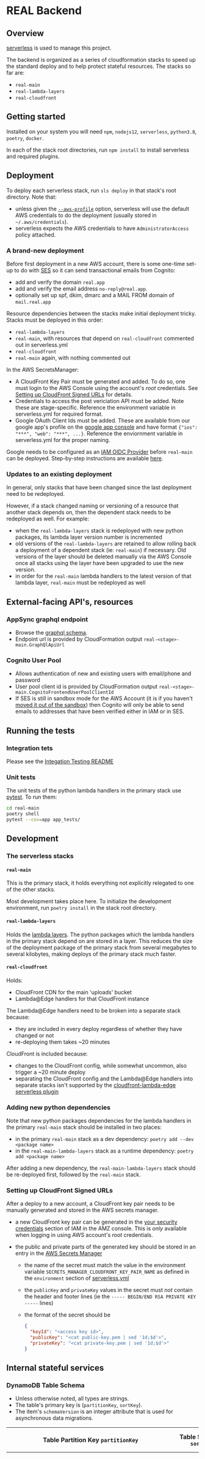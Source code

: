# REAL Backend

## Overview

[serverless](https://serverless.com) is used to manage this project.

The backend is organized as a series of cloudformation stacks to speed up the standard deploy and to help protect stateful resources. The stacks so far are:

- `real-main`
- `real-lambda-layers`
- `real-cloudfront`

## Getting started

Installed on your system you will need `npm`, `nodejs12`, `serverless`, `python3.8`, `poetry`, `docker`.

In each of the stack root directories, run `npm install` to install serverless and required plugins.

## Deployment

To deploy each serverless stack, run `sls deploy` in that stack's root directory. Note that:

- unless given the [`--aws-profile`](https://serverless.com/framework/docs/providers/aws/guide/credentials/#using-aws-profiles) option, serverless will use the default AWS credentials to do the deployment (usually stored in `~/.aws/credentials`).
- serverless expects the AWS credentials to have `AdministratorAccess` policy attached.

### A brand-new deployment

Before first deployment in a new AWS account, there is some one-time set-up to do with [SES](https://console.aws.amazon.com/ses/home) so it can send transactional emails from Cognito:

- add and verify the domain `real.app`
- add and verify the email address `no-reply@real.app`.
- optionally set up spf, dkim, dmarc and a MAIL FROM domain of `mail.real.app`

Resource dependencies between the stacks make initial deployment tricky. Stacks must be deployed in this order:

- `real-lambda-layers`
- `real-main`, with resources that depend on `real-cloudfront` commented out in serverless.yml
- `real-cloudfront`
- `real-main` again, with nothing commented out

In the AWS SecretsManager:

- A CloudFront Key Pair must be generated and added. To do so, one must login to the AWS Console using the account's *root* credentials. See [Setting up CloudFront Signed URLs](#setting-up-cloudfront-signed-urls) for details.
- Credentials to access the post vericiation API must be added. Note these are stage-specific. Reference the environment variable in serverless.yml for required format.
- Google OAuth Client Ids must be added. These are available from our google app's profile on the [google app console](https://console.developers.google.com/) and have format `{"ios": "***", "web": "***", ...}`. Reference the enviornment variable in serverless.yml for the proper naming.

Google needs to be configured as an [IAM OIDC Provider](https://docs.aws.amazon.com/IAM/latest/UserGuide/id_roles_providers_create_oidc.html) before `real-main` can be deployed. Step-by-step instructions are available [here](https://medium.com/fullstack-with-react-native-aws-serverless-and/set-up-openid-connect-oidc-provider-in-aws-91d498f3c9f7).

### Updates to an existing deployment

In general, only stacks that have been changed since the last deployment need to be redeployed.

However, if a stack changed naming or versioning of a resource that another stack depends on, then the dependent stack needs to be redeployed as well. For example:

- when the `real-lambda-layers` stack is redeployed with new python packages, its lambda layer version number is incremented
- old versions of the `real-lambda-layers` are retained to allow rolling back a deployment of a dependent stack (ie: `real-main`) if necessary. Old versions of the layer should be deleted manually via the AWS Console once all stacks using the layer have been upgraded to use the new version.
- in order for the `real-main` lambda handlers to the latest version of that lambda layer, `real-main` must be redeployed as well

## External-facing API's, resources

### AppSync graphql endpoint

- Browse the [graphql schema](./real-main/schema.graphql).
- Endpoint url is provided by CloudFormation output `real-<stage>-main.GraphQlApiUrl`

### Cognito User Pool

- Allows authentication of new and existing users with email/phone and password
- User pool client id is provided by CloudFormation output `real-<stage>-main.CognitoFrontendUserPoolClientId`
- If SES is still in sandbox mode for the AWS Account (it is if you haven't [moved it out of the sandbox](https://docs.aws.amazon.com/ses/latest/DeveloperGuide/request-production-access.html)) then Cognito will only be able to send emails to addresses that have been verified either in IAM or in SES.

## Running the tests

### Integration tets

Please see the [Integation Testing README](./integration-testing/README.md)

### Unit tests

The unit tests of the python lambda handlers in the primary stack use [pytest](http://doc.pytest.org/en/latest/). To run them:

```sh
cd real-main
poetry shell
pytest --cov=app app_tests/
```

## Development

### The serverless stacks

#### `real-main`

This is the primary stack, it holds everything not explicitly relegated to one of the other stacks.

Most development takes place here. To initialize the development environment, run `poetry install` in the stack root directory.

#### `real-lambda-layers`

Holds the [lambda layers](https://docs.aws.amazon.com/lambda/latest/dg/configuration-layers.html). The python packages which the lambda handlers in the primary stack depend on are stored in a layer. This reduces the size of the deployment package of the primary stack from several megabytes to several kilobytes, making deploys of the primary stack much faster.

#### `real-cloudfront`

Holds:

- CloudFront CDN for the main 'uploads' bucket
- Lambda@Edge handlers for that CloudFront instance

The Lambda@Edge handlers need to be broken into a separate stack because:

- they are included in every deploy regardless of whether they have changed or not
- re-deploying them takes ~20 minutes

CloudFront is included because:

- changes to the CloudFront config, while somewhat uncommon, also trigger a ~20 minute deploy
- separating the CloudFront config and the Lambda@Edge handlers into separate stacks isn't supported by the [cloudfront-lambda-edge serverless plugin](https://github.com/silvermine/serverless-plugin-cloudfront-lambda-edge/)

### Adding new python dependencies

Note that new python packages dependencies for the lambda handlers in the primary `real-main` stack should be installed in two places:

- in the primary `real-main` stack as a dev dependency: `poetry add --dev <package name>`
- in the `real-main-lambda-layers` stack as a runtime dependency: `poetry add <package name>`

After adding a new dependency, the `real-main-lambda-layers` stack should be re-deployed first, followed by the `real-main` stack.

### Setting up CloudFront Signed URLs

After a deploy to a new account, a CloudFront key pair needs to be manually generated and stored in the AWS secrets manager.

- a new CloudFront key pair can be generated in the [your security credentials](https://console.aws.amazon.com/iam/home#/security_credentials) section of IAM in the AMZ console. This is *only* available when logging in using AWS account's *root* credentials.

- the public and private parts of the generated key should be stored in an entry in the [AWS Secrets Manager](https://us-east-1.console.aws.amazon.com/secretsmanager/home)

  - the name of the secret must match the value in the environment variable `SECRETS_MANAGER_CLOUDFRONT_KEY_PAIR_NAME` as defined in the `environment` section of [serverless.yml](./real-main/serverless.yml)
  - the `publicKey` and `privateKey` values in the secret must *not* contain the header and footer lines (ie the `----- BEGIN/END RSA PRIVATE KEY -----` lines)
  - the format of the secret should be

    ```json
    {
      "keyId": "<access key id>",
      "publicKey": "<cat public-key.pem | sed '1d;$d'>",
      "privateKey": "<cat private-key.pem | sed '1d;$d'>"
    }
    ```

## Internal stateful services

### DynamoDB Table Schema

  - Unless otherwise noted, all types are strings.
  - The table's primary key is (`partitionKey`, `sortKey`).
  - The item's `schemaVersion` is an integer attribute that is used for asynchronous data migrations.

| Table Partition Key `partitionKey` | Table Sort Key `sortKey` | Schema Version `schemaVersion` | Attributes | GSI-A1 Partition Key `gsiA1PartitionKey` | GSI-A1 Sort Key `gsiA1SortKey` | GSI-A2 Partition Key `gsiA2PartitionKey` | GSI-A2 Sort Key `gsiA2SortKey` | GSI-A3 Partition Key `gsiA3PartitionKey` | GSI-A3 Sort Key `gsiA3SortKey` | GSI-K1 Partition Key `gsiK1PartitionKey` | GSI-K1 Sort Key `gsiK1SortKey` | GSI-K2 Partition Key `gsiK2PartitionKey` | GSI-K2 Sort Key `gsiK2SortKey` | GSI-K3 Partition Key `gsiK3PartitionKey` | GSI-K3 Sort Key `gsiK3SortKey:Number` |
| - | - | - | - | - | - | - | - | - | - | - | - | - | - | - | - |
| `user/{userId}` | `profile` | `5` | `userId`, `username`, `email`, `phoneNumber`, `fullName`, `bio`, `photoPostId`, `privacyStatus`, `followerCount:Number`, `followedCount:Number`, `postCount:Number`, `albumCount:Number`, `chatCount:Number`, `lastManuallyReindexedAt`, `languageCode`, `themeCode`, `placeholderPhotoCode`, `signedUpAt`, `acceptedEULAVersion`, `postViewedByCount:Number`, `usernameLastValue`, `usernameLastChangedAt`, `followCountsHidden:Boolean`, `commentsDisabled:Boolean`, `likesDisabled:Boolean`, `sharingDisabled:Boolean`, `verificationHidden:Boolean`, `postHasNewCommentActivityCount:Number` | `username/{username}` | `-` |
| `following/{followerUserId}/{followedUserId}` | `-`| `1` | `followedAt`, `followStatus`, `followerUserId`, `followedUserId`  | `follower/{followerUserId}` | `{followStatus}/{followedAt}` | `followed/{followedUserId}` | `{followStatus}/{followedAt}` |
| `followedFirstStory/{followerUserId}/{postedByUserId}` | `-`| `1` | `postId`, `postedAt`, `postedByUserId`, `expiresAt` | `followedFirstStory/{followerUserId}` | `{expiresAt}` |
| `block/{blockerUserId}/{blockedUserId}` | `-`| `0` | `blockerUserId`, `blockedUserId`, `blockedAt` | `block/{blockerUserId}` | `{blockedAt}` | `block/{blockedUserId}` | `{blockedAt}` |
| `post/{postId}` | `-` | `1` | `postId`, `postedAt`, `postedByUserId`, `postType`, `postStatus`, `albumId`, `originalPostId`, `expiresAt`, `text`, `textTags:[{tag, userId}]`, `viewedByCount:Number`, `onymousLikeCount:Number`, `anonymousLikeCount:Number`, `flagCount:Number`, `commentCount:Number`, `commentsDisabled:Boolean`, `likesDisabled:Boolean`, `sharingDisabled:Boolean`, `hasNewCommentActivity:Boolean` | `post/{postedByUserId}` | `{postStatus}/{expiresAt}` | `post/{postedByUserId}` | `{postStatus}/{postedAt}` | `post/{postedByUserId}` | `{postStatus}/{postType}/{postedAt}` | `post/{expiresAtDate}` | `{expiresAtTime}` | | | `post/{albumId}` | `{albumRank:Number}` |
| `post/{postId}` | `view/{userId}` | `0` | `firstViewedAt`, `lastViewedAt`, `viewCount:Number` | | | | | | | `post/{postId}` | `view/{firstViewedAt}` |
| `flag/{flaggerUserId}/{postId}` | `-`| `1` | `flaggerUserId`, `postId`, `flaggedAt` | `flag/{flaggerUserId}` | `{flaggedAt}` | `flag/{postId}` | `{flaggedAt}` |
| `media/{mediaId}` | `-` | `2` | `postId`, `postedAt`, `userId`, `mediaId`, `mediaStatus`, `mediaType`, `checksum`, `isVerified:Boolean`, `takenInReal:Boolean`, `originalFormat`, `width:Number`, `height:Number`, `colors:[{r:Number, g:Number, b:Number}]` | `media/{postId}` | `{mediaStatus}` | `media/{userId}` | `{mediaType}/{mediaStatus}/{postedAt}` | | | `media/{checksum}` | `{postedAt}` |
| `comment/{commentId}` | `-` | `0` | `commentId`, `postId`, `userId`, `commentedAt`, `text`, `textTags:[{tag, userId}]` | `comment/{postId}` | `{commentedAt}` | `comment/{userId}` | `{commentedAt}` |
| `comment/{commentId}` | `view/{userId}` | `0` | `firstViewedAt`, `lastViewedAt`, `viewCount:Number` | | | | | | | `comment/{commentId}` | `view/{firstViewedAt}` |
| `feed/{userId}/{postId}` | `-` | `2` | `userId`, `postId`, `postedAt`, `postedByUserId`, | `feed/{userId}` | `{postedAt}` | | | | | | | `feed/{userId}/{postedByUserId}` | `{postedAt}` |
| `like/{likedByUserId}/{postId}` | `-` | `1` | `likedByUserId`, `likeStatus`, `likedAt`, `postId` | `like/{likedByUserId}` | `{likeStatus}/{likedAt}` | `like/{postId}` | `{likeStatus}/{likedAt}` | | | | | `like/{postedByUserId}` | `{likedByUserId}` |
| `trending/{itemId}` | `-` | `0` | `pendingViewCount:Number` | `trending/{itemType}` | `{lastIndexedAt}` | | | | | | | | | `trending/{itemType}` | `{score:Number}` |
| `album/{albumId}` | `-` | `0` | `albumId`, `ownedByUserId`, `name`, `description`, `createdAt`, `postCount:Number`, `rankCount:Number`, `postsLastUpdatedAt`, `artHash` | `album/{userId}` | `{createdAt}` |
| `chat/{chatId}` | `-` | `0` | `chatId`, `chatType`, `name`, `createdByUserId`, `createdAt`, `lastMessageActivityAt`, `messageCount:Number`, `userCount:Number` | `chat/{userId1}/{userId2}` | `-` |
| `chat/{chatId}` | `member/{userId}` | `0` | | | | | | | | `chat/{chatId}` | `member/{joinedAt}` | `member/{userId}` | `chat/{lastMessageActivityAt}` |
| `chatMessage/{messageId}` | `-` | `0` | `messageId`, `chatId`, `userId`, `createdAt`, `lastEditedAt`, `text`, `textTags:[{tag, userId}]` | `chatMessage/{chatId}` | `{createdAt}` |
| `chatMessage/{messageId}` | `view/{userId}` | `0` | `firstViewedAt`, `lastViewedAt`, `viewCount:Number` | | | | | | | `chatMessage/{messageId}` | `view/{firstViewedAt}` |

Note that:

 - `userId` is both the cognito identity pool id for the user, and the cognito user pool 'username' (which isn't really a username at all)
 - `username` is a human-readable string of their choosing
 - other attributes that end with `Id` (ex: `postId`) are client-side-generated random uuids
 - attributes that end with `At` are  (ex: `followedAt`) are of type [AWSDateTime](https://docs.aws.amazon.com/appsync/latest/devguide/scalars.html#appsync-defined-scalars), ie an ISO8601 datetime string, with timezone information that is always just 'Z'
 - `expiresAtDate` is of type [AWSDate](https://docs.aws.amazon.com/appsync/latest/devguide/scalars.html#appsync-defined-scalars) and `expiresAtTime` is of type [AWSTime](https://docs.aws.amazon.com/appsync/latest/devguide/scalars.html#appsync-defined-scalars). Neither have timezone information.
 - keys that depend on optional attributes (ex: for posts, the GSI-A1 and GSI-K1 keys depend on `expiresAt`) will not be set if the optional attribute is not present
 - `textTags` is a list of maps, each map having two keys `tag` and `userId` both with string values
 - `colors` is a list of maps, each map having three numeric keys: `r`, `g`, and `b`
 - `Post.albumRank` is -1 for non-COMPLETED posts in albums, and exclusively between -1 and 1 for COMPLETED posts in albums
 - `Album.rankCount` is a count of the number of times rank of posts has been changed because of adding posts or editing existing post rank
 - `Chat.gsiA1PartitionKey`:
    - is to be filled in if and only if `chatType == DIRECT`
    - `userId` and `userId2` in the field are the two users in the chat, their id's in alphanumeric sorted order

#### Global Secondary Indexes

- GSI-A1: (`gsiA1PartitionKey`, `gsiA1SortKey`) with keys and all attributes.
- GSI-A2: (`gsiA2PartitionKey`, `gsiA2SortKey`) with keys and all attributes.
- GSI-A3: (`gsiA3PartitionKey`, `gsiA3SortKey`) with keys and all attributes.
- GSI-K1: (`gsiK1PartitionKey`, `gsiK1SortKey`) with keys only.
- GSI-K2: (`gsiK2PartitionKey`, `gsiK2SortKey`) with keys only.
- GSI-K3: (`gsiK3PartitionKey`, `gsiK3SortKey:Number`) with keys only.

#### Data Migrations

The order of operations to implement a data migration is:

  - deploy code that can read from both old `schemaVersion` and new `schemaVersion`, and uses new `schemaVersion` when adding items
  - run data migration transforming all items with old `schemaVersion` to new `schemaVersion`
  - deploy code that only reads and writes new `schemaVersion`

### S3 Object Paths

The following objects are stored with the given path structures:

- Image posts:
  - `{userId}/post/{postId}/image/***.jpg`
- Video posts:
  - `{userId}/post/{postId}/video/video-original.mov`.
  - `{userId}/post/{postId}/video/video-hls/*`
  - `{userId}/post/{postId}/image/***.jpg`
- User profile photo: `{userId}/profile-photo/{photoPostId}/***.jpg`
- Album art: `{userId}/album/{albumId}/{artHash}/***.jpg`
